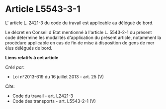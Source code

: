 # Article L5543-3-1

L'
article L. 2421-3 du code du travail 
est applicable au délégué de bord. 

Le décret en Conseil d'Etat mentionné à l'article L. 5543-2-1 du présent code détermine les modalités d'application du
présent article, notamment la procédure applicable en cas de fin de mise à disposition de gens de mer élus délégués de bord.

**Liens relatifs à cet article**

_Créé par_:

  - Loi n°2013-619 du 16 juillet 2013 - art. 25 (V)

_Cite_:

  - Code du travail - art. L2421-3
  - Code des transports - art. L5543-2-1 (V)

